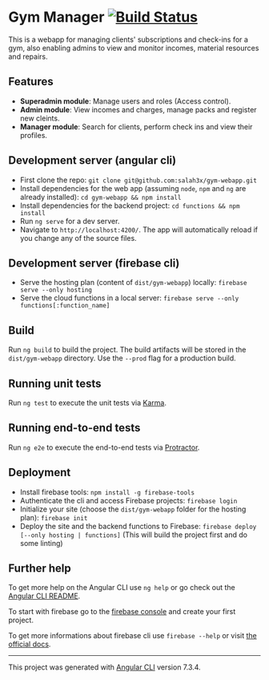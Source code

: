 # Gym Manager [![Build Status](https://travis-ci.org/salah3x/gym-webapp.svg?branch=master)](https://travis-ci.org/salah3x/gym-webapp)

This is a webapp for managing clients' subscriptions and check-ins for a gym, also enabling admins to view and monitor incomes, material resources and repairs.

## Features

- **Superadmin module**: Manage users and roles (Access control).
- **Admin module**: View incomes and charges, manage packs and register new cleints.
- **Manager module**: Search for clients, perform check ins and view their profiles.

## Development server (angular cli)
* First clone the repo: `git clone git@github.com:salah3x/gym-webapp.git`
* Install dependencies for the web app (assuming `node`, `npm` and `ng` are already installed): `cd gym-webapp && npm install`
* Install dependencies for the backend project: `cd functions && npm install`
* Run `ng serve` for a dev server.
* Navigate to `http://localhost:4200/`. The app will automatically reload if you change any of the source files.

## Development server (firebase cli)
* Serve the hosting plan (content of `dist/gym-webapp`) locally: `firebase serve --only hosting`
* Serve the cloud functions in a local server: `firebase serve --only functions[:function_name]`

## Build

Run `ng build` to build the project. The build artifacts will be stored in the `dist/gym-webapp` directory. Use the `--prod` flag for a production build.

## Running unit tests

Run `ng test` to execute the unit tests via [Karma](https://karma-runner.github.io).

## Running end-to-end tests

Run `ng e2e` to execute the end-to-end tests via [Protractor](http://www.protractortest.org/).

## Deployment

* Install firebase tools: `npm install -g firebase-tools`
* Authenticate the cli and access Firebase projects: `firebase login`
* Initialize your site (choose the `dist/gym-webapp` folder for the hosting plan): `firebase init`
* Deploy the site and the backend functions to Firebase: `firebase deploy [--only hosting | functions]` (This will build the project first and do some linting)

## Further help

To get more help on the Angular CLI use `ng help` or go check out the [Angular CLI README](https://github.com/angular/angular-cli/blob/master/README.md).

To start with firebase go to the [firebase console](https://console.firebase.google.com/) and create your first project.

To get more informations about firebase cli use `firebase --help` or visit [the official docs](https://firebase.google.com/docs/cli/).

***

This project was generated with [Angular CLI](https://github.com/angular/angular-cli) version 7.3.4.